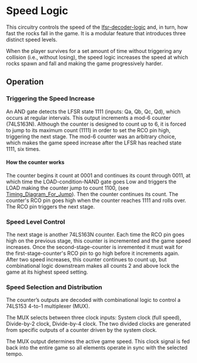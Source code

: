 # Speed Logic

This circuitry controls the speed of the [lfsr-decoder-logic](../lfsr-decoder-logic/) and, in turn, how fast the rocks fall in the game. It is a modular feature that introduces three distinct speed levels.

When the player survives for a set amount of time without triggering any collision (i.e., without losing), the speed logic increases the speed at which rocks spawn and fall and making the game progressively harder.

## Operation

### Triggering the Speed Increase
An AND gate detects the LFSR state 1111 (inputs: Qa, Qb, Qc, Qd), which occurs at regular intervals. This output increments a mod-6 counter (74LS163N). Although the counter is designed to count up to 6, it is forced to jump to its maximum count (1111) in order to set the RCO pin high, triggering the next stage. The mod-6 counter was an arbitrary choice, which makes the game speed increase after the LFSR has reached state 1111, six times. 
#### How the counter works 
The counter begins it count at 0001 and continues its count through 0011, at which time the LOAD-condition-NAND gate goes Low and triggers the LOAD making the counter jump to count 1100, (see [Timing_Diagram_For_Jump](../Timing_For_Jump/)). Then the counter continues its count. The counter's RCO pin goes high when the counter reaches 1111 and rolls over. The RCO pin triggers the next stage.  

### Speed Level Control
The next stage is another 74LS163N counter. Each time the RCO pin goes high on the previous stage, this counter is incremented and the game speed increases. Once the second-stage-counter is inremented it must wait for the first-stage-counter's RCO pin to go high before it increments again. After two speed increases, this counter continues to count up, but combinational logic downstream makes all counts 2 and above lock the game at its highest speed setting. 

### Speed Selection and Distribution
The counter’s outputs are decoded with combinational logic to control a 74LS153 4-to-1 multiplexer (MUX).

The MUX selects between three clock inputs:
System clock (full speed),
Divide-by-2 clock,
Divide-by-4 clock.
The two divided clocks are generated from specific outputs of a counter driven by the system clock.

The MUX output determines the active game speed. This clock signal is fed back into the entire game so all elements operate in sync with the selected tempo.
